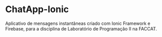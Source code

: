 # ChatApp-Ionic
Aplicativo de mensagens instantâneas criado com Ionic Framework e Firebase, para a disciplina de Laboratório de Programação II na FACCAT.
